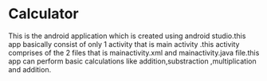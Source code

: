 # Calculator
This  is the android application which is created using android studio.this app basically consist of only 1 activity that is main activity .this activity comprises of the 2 files that is mainactivity.xml and mainactivity.java file.this app can perform basic calculations like addition,substraction ,multiplication and addition.
